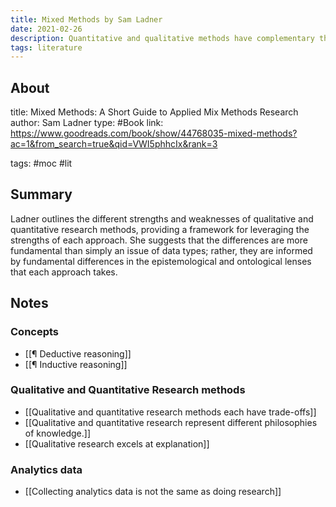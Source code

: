 ```yaml
---
title: Mixed Methods by Sam Ladner
date: 2021-02-26
description: Quantitative and qualitative methods have complementary their strengths that emerge through their epistemological and ontological differences.
tags: literature
---
```


## About
title: Mixed Methods: A Short Guide to Applied Mix Methods Research
author: Sam Ladner
type: #Book
link: https://www.goodreads.com/book/show/44768035-mixed-methods?ac=1&from_search=true&qid=VWI5phhcIx&rank=3

tags: #moc #lit

## Summary
Ladner outlines the different strengths and weaknesses of qualitative and quantitative research methods, providing a framework for leveraging the strengths of each approach. She suggests that the differences are more fundamental than simply an issue of data types; rather, they are informed by fundamental differences in the epistemological and ontological lenses that each approach takes. 

## Notes

### Concepts
- [[¶ Deductive reasoning]]
- [[¶ Inductive reasoning]]

### Qualitative and Quantitative Research methods
- [[Qualitative and quantitative research methods each have trade-offs]]
- [[Qualitative and quantitative research represent different philosophies of knowledge.]]
- [[Qualitative research excels at explanation]]

### Analytics data
- [[Collecting analytics data is not the same as doing research]]